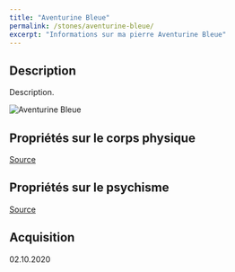 ```yaml
---
title: "Aventurine Bleue"
permalink: /stones/aventurine-bleue/
excerpt: "Informations sur ma pierre Aventurine Bleue"
---
```


## Description
Description.

![Aventurine Bleue](/images/stones//images/AventurineBleue_BijouxDeMaera_20201002.jpg "Aventurine Bleue")

## Propriétés sur le corps physique


[Source](https://)


## Propriétés sur le psychisme


[Source](https://)

## Acquisition


02.10.2020
